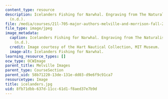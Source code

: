 ```yaml
---
content_type: resource
description: Icelanders Fishing for Narwhal. Engraving from The Naturalist's Library
  (n.d.).
file: /media/courses/21l-705-major-authors-melville-and-morrison-fall-2003/8fb71dbb637d11cc61d1f8aed37e7b9d_icelanders.jpg
file_type: image/jpeg
image_metadata:
  caption: Icelanders Fishing for Narwhal. Engraving from The Naturalist's Library
    (n.d.).
  credit: Image courtesy of the Hart Nautical Collection, MIT Museum.
  image-alt: Icelanders Fishing for Narwhal.
learning_resource_types: []
ocw_type: OCWImage
parent_title: Melville Images
parent_type: CourseSection
parent_uid: 58b71220-13de-131e-dd03-d9e6f9c91ca7
resourcetype: Image
title: icelanders.jpg
uid: 8fb71dbb-637d-11cc-61d1-f8aed37e7b9d
---
```

